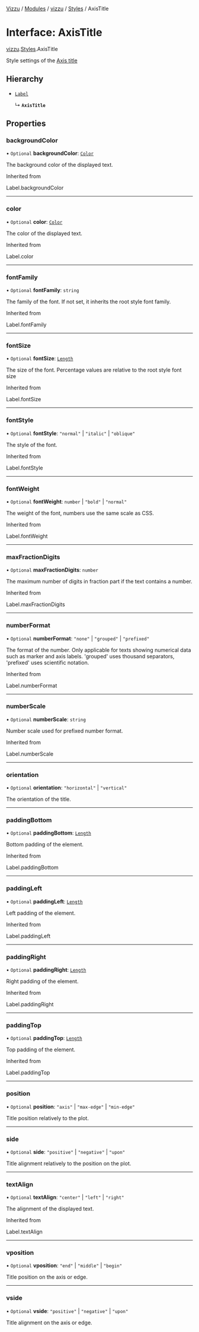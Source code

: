 [Vizzu](../README.md) / [Modules](../modules.md) / [vizzu](../modules/vizzu.md)
/ [Styles](../modules/vizzu.Styles.md) / AxisTitle

# Interface: AxisTitle

[vizzu](../modules/vizzu.md).[Styles](../modules/vizzu.Styles.md).AxisTitle

Style settings of the [Axis title](vizzu.Config.Channel.md#title)

## Hierarchy

- [`Label`](../modules/vizzu.Styles.md#label)

  ↳ **`AxisTitle`**

## Properties

### backgroundColor

• `Optional` **backgroundColor**: [`Color`](../modules/vizzu.Styles.md#color)

The background color of the displayed text.

Inherited from

Label.backgroundColor

______________________________________________________________________

### color

• `Optional` **color**: [`Color`](../modules/vizzu.Styles.md#color)

The color of the displayed text.

Inherited from

Label.color

______________________________________________________________________

### fontFamily

• `Optional` **fontFamily**: `string`

The family of the font. If not set, it inherits the root style font family.

Inherited from

Label.fontFamily

______________________________________________________________________

### fontSize

• `Optional` **fontSize**: [`Length`](../modules/vizzu.Styles.md#length)

The size of the font. Percentage values are relative to the root style font size

Inherited from

Label.fontSize

______________________________________________________________________

### fontStyle

• `Optional` **fontStyle**: `"normal"` | `"italic"` | `"oblique"`

The style of the font.

Inherited from

Label.fontStyle

______________________________________________________________________

### fontWeight

• `Optional` **fontWeight**: `number` | `"bold"` | `"normal"`

The weight of the font, numbers use the same scale as CSS.

Inherited from

Label.fontWeight

______________________________________________________________________

### maxFractionDigits

• `Optional` **maxFractionDigits**: `number`

The maximum number of digits in fraction part if the text contains a number.

Inherited from

Label.maxFractionDigits

______________________________________________________________________

### numberFormat

• `Optional` **numberFormat**: `"none"` | `"grouped"` | `"prefixed"`

The format of the number. Only applicable for texts showing numerical data such
as marker and axis labels. 'grouped' uses thousand separators, 'prefixed' uses
scientific notation.

Inherited from

Label.numberFormat

______________________________________________________________________

### numberScale

• `Optional` **numberScale**: `string`

Number scale used for prefixed number format.

Inherited from

Label.numberScale

______________________________________________________________________

### orientation

• `Optional` **orientation**: `"horizontal"` | `"vertical"`

The orientation of the title.

______________________________________________________________________

### paddingBottom

• `Optional` **paddingBottom**: [`Length`](../modules/vizzu.Styles.md#length)

Bottom padding of the element.

Inherited from

Label.paddingBottom

______________________________________________________________________

### paddingLeft

• `Optional` **paddingLeft**: [`Length`](../modules/vizzu.Styles.md#length)

Left padding of the element.

Inherited from

Label.paddingLeft

______________________________________________________________________

### paddingRight

• `Optional` **paddingRight**: [`Length`](../modules/vizzu.Styles.md#length)

Right padding of the element.

Inherited from

Label.paddingRight

______________________________________________________________________

### paddingTop

• `Optional` **paddingTop**: [`Length`](../modules/vizzu.Styles.md#length)

Top padding of the element.

Inherited from

Label.paddingTop

______________________________________________________________________

### position

• `Optional` **position**: `"axis"` | `"max-edge"` | `"min-edge"`

Title position relatively to the plot.

______________________________________________________________________

### side

• `Optional` **side**: `"positive"` | `"negative"` | `"upon"`

Title alignment relatively to the position on the plot.

______________________________________________________________________

### textAlign

• `Optional` **textAlign**: `"center"` | `"left"` | `"right"`

The alignment of the displayed text.

Inherited from

Label.textAlign

______________________________________________________________________

### vposition

• `Optional` **vposition**: `"end"` | `"middle"` | `"begin"`

Title position on the axis or edge.

______________________________________________________________________

### vside

• `Optional` **vside**: `"positive"` | `"negative"` | `"upon"`

Title alignment on the axis or edge.
